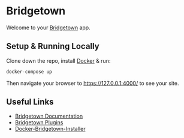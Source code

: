 # Bridgetown

Welcome to your [Bridgetown](https://www.bridgetownrb.com/) app.

## Setup & Running Locally

Clone down the repo, install [Docker](https://hub.docker.com/editions/community/docker-ce-desktop-mac/) & run:

```bash
docker-compose up
```

Then navigate your browser to https://127.0.0.1:4000/ to see your site.

## Useful Links

* [Bridgetown Documentation](https://www.bridgetownrb.com/docs/)
* [Bridgetown Plugins](https://www.bridgetownrb.com/plugins/)
* [Docker-Bridgetown-Installer](https://github.com/MikeRogers0/Docker-Bridgetown-Installer)
